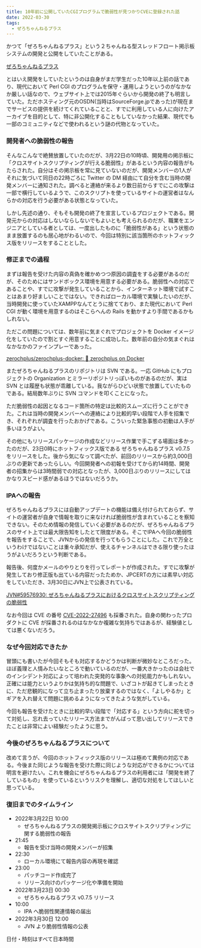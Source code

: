 ```yaml
---
title: 10年前に公開していたCGIプログラムで脆弱性が見つかりCVEに登録された話
date: 2022-03-30
tags:
  - ぜろちゃんねるプラス
---
```


かつて「ぜろちゃんねるプラス」という２ちゃんねる型スレッドフロート掲示板システムの開発と公開をしていたことがある。

[ぜろちゃんねるプラス](http://zerochplus.osdn.jp/)

とはいえ開発をしていたというのは自身がまだ学生だった10年以上前の話であり、現代において Perl CGI のプログラムを保守・運用しようというのがなかなか厳しい話なので、ウェブサイト上では2015年ぐらいから開発の終了も明言していた。ただホスティング元のOSDN(当時はSourceForge.jpであった)が現在までサービスの提供を続けてくれていることと、すでに利用している人に向けたアーカイブを目的として、特に非公開化することもしていなかった結果、現代でも一部のコミュニティなどで使われるという謎の代物となっていた。

### 開発者への脆弱性の報告

そんなこんなで絶賛放置していたのだが、3月22日の10時頃、開発用の掲示板に「クロスサイトスクリプティングが行える脆弱性」があるという内容の報告がもたらされた。自分はその掲示板を常に見ていないのだが、開発メンバーの1人がそれに気づいて同日の22時ごろに Twitter の DM 経由にて自分を含む当時の開発メンバーに通知された。調べると連絡が来るより数日前からすでにこの攻撃は一部で横行しているようで、このスクリプトを使っているサイトの運営者はなんらかの対応を行う必要がある状態となっていた。

しかし先述の通り、そもそも開発の終了を宣言しているプロジェクトである。開発元からの対応はしないならしないでもよいとも考えられるのだが、職業をエンジニアとしている者としては、一度出したものに「脆弱性がある」という状態のまま放置するのも居心地がわるいので、今回は特別に該当箇所のホットフィックス版をリリースをすることとした。

### 修正までの過程

まずは報告を受けた内容の真偽を確かめつつ原因の調査をする必要があるのだが、そのためにはサンドボックス環境を用意する必要がある。脆弱性への対応であることや、すでに攻撃が発生していることから、インターネット環境で試すことはあまり好ましいことではない。できればローカル環境で実験したいのだが、当時開発に使っていたXAMPPなんてとうに捨てており、また現代において Perl CGI が動く環境を用意するのはそこらへんの Rails を動かすより手間であるかもしれない。

ただこの問題については、数年前に気まぐれでプロジェクトを Docker イメージ化をしていたので割とすぐ用意することに成功した。数年前の自分の気まぐれはなかなかのファインプレーであった。

[zerochplus/zerochplus-docker: 🐳 zerochplus on Docker](https://github.com/zerochplus/zerochplus-docker)

またぜろちゃんねるプラスのリポジトリは SVN である。一応 GitHub にもプロジェクトの Organization とミラーリポジトリっぽいものがあるのだが、実は SVN とは履歴も状態が乖離している。我ながらひどい状態で放置していたものである。結局数年ぶりに SVN コマンドを叩くことになった。

ただ脆弱性の起因となるコード箇所の特定は比較的スムーズに行うことができた。これは当時の開発メンバーへの連絡により比較的早い段階で人手を招集でき、それぞれが調査を行ったおかげである。こういった緊急事態の初動は人手が多いほうがよい。

その他にもリリースパッケージの作成などリリース作業で手こずる場面は多かったのだが、23日0時にホットフィックス版である ぜろちゃんねるプラス v0.7.5 をリリースをした。後から気になって調べたが、前回のリリースから約3,000日ぶりの更新であったらしい。今回開発者への初報を受けてから約14時間、開発者の招集からは3時間弱での対応となったが、3,000日ぶりのリリースにしてはかなりスピード感があるほうではないだろうか。

### IPAへの報告

ぜろちゃんねるプラスには自動アップデートの機能は備え付けられておらず、サイトの運営者が自身で情報を取りに来なければ脆弱性が含まれていることを察知できない。そのため情報の発信していく必要があるのだが、ぜろちゃんねるプラスのサイト上では最大限告知をしたとて限度がある。そこでIPAへ今回の脆弱性を報告をすることで、JVNからの発信を行ってもらうことにした。これで万全というわけではないことは重々承知だが、使えるチャンネルはできる限り使ったほうがよいだろうという判断である。

報告後、何度かメールのやりとりを行ってレポートが作成された。すでに攻撃が発生しており修正版も出ている内容だったためか、JPCERTの方には素早い対応をしていただき、3月30日にJVN上で公表されている。

[JVN#59576930: ぜろちゃんねるプラスにおけるクロスサイトスクリプティングの脆弱性](https://jvn.jp/jp/JVN59576930/index.html)

なお今回は CVE の番号 [CVE-2022-27496](https://www.cve.org/CVERecord?id=CVE-2022-27496) も採番された。自身の関わったプロダクトに CVE が採番されるのはなかなか複雑な気持ちではあるが、経験値としては悪くないだろう。

### なぜ今回対応できたか

冒頭にも書いたが今回そもそも対応するかどうかは判断が微妙なところだった。ほぼ義理と人情みたいなところで動いているのだが、一番大きかったのは会社でのインシデント対応によって培われた突発的な事象への対処能力かもしれない。正確には能力というよりかは気持ち的な問題で、いざコトが起きてしまったときに、ただ悲観的になって立ち止まったり放棄するのではなく、「よしやるか」とギアを入れ替えて問題に挑めるようになってきたような気がしている。

今回も報告を受けたときに比較的早い段階で「対応する」という方向に舵を切って対処し、忘れ去っていたリリース方法までがんばって思い出してリリースできたことは非常によい経験だったように思う。

### 今後のぜろちゃんねるプラスについて

改めて言うが、今回のホットフィックス版のリリースは極めて異例の対応である。今後また同じような報告を受けた際に同じような対応ができるかについては明言を避けたい。これを機会にぜろちゃんねるプラスの利用者には「開発を終了しているもの」を使っているというリスクを理解し、適切な対処をしてほしいと思っている。

### 復旧までのタイムライン

- 2022年3月22日 10:00
    - ぜろちゃんねるプラスの開発掲示板にクロスサイトスクリプティングに関する脆弱性の報告
- 21:45
    - 報告を受け当時の開発メンバーが招集
- 22:30
    - ローカル環境にて報告内容の再現を確認
- 23:00
    - パッチコード作成完了
    - リリース向けのパッケージ化や準備を開始
- 2022年3月23日 00:30
    - ぜろちゃんねるプラス v0.7.5 リリース
- 10:00
    - IPA へ脆弱性関連情報の届出
- 2022年3月30日 12:00
    - JVN より脆弱性情報の公表

日付・時刻はすべて日本時間
